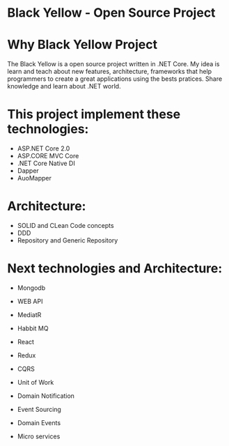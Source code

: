 # Black Yellow - Open Source Project


# Why Black Yellow Project


The Black Yellow is a open source project written in .NET Core. My idea is learn and teach about new features, architecture, frameworks that help programmers to create a great applications using the bests pratices. Share knowledge and learn about .NET world.


# This project implement these technologies:

- ASP.NET Core 2.0
- ASP.CORE MVC Core
- .NET Core Native DI
- Dapper
- AuoMapper

# Architecture:

- SOLID and CLean Code concepts
- DDD
- Repository and Generic Repository

# Next technologies and Architecture:

- Mongodb
- WEB API
- MediatR
- Habbit MQ
- React
- Redux

- CQRS
- Unit of Work
- Domain Notification
- Event Sourcing
- Domain Events
- Micro services






